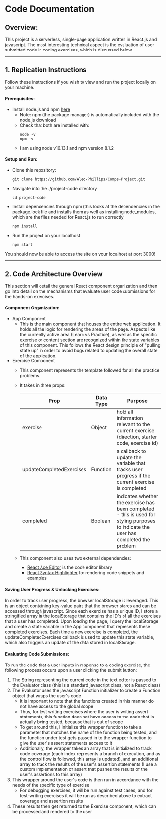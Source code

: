 # Code Documentation

## Overview:

This project is a serverless, single-page application written in React.js and javascript. The most interesting technical aspect is the evaluation of user submitted code in coding exercises, which is discussed below. 

___
## 1. Replication Instructions

Follow these instructions if you wish to view and run the project locally on your machine.

#### Prerequisites:
- Install node.js and npm [here](https://nodejs.org/en/download/)
   - Note: npm (the package manager) is automatically included with the node.js download
   - Check that both are installed with:
      ```
      node -v
      npm -v
      ```
   - I am using node v16.13.1 and npm version 8.1.2

#### Setup and Run:
- Clone this repository:
  ```
  git clone https://github.com/Alec-Phillips/Comps-Project.git
  ```

- Navigate into the ./project-code directory
  ```
  cd project-code
  ```
- Install dependencies through npm (this looks at the dependencies in the package.lock file and installs them as well as installing node_modules, which are the files needed for React.js to run correctly)
  ```
  npm install
  ```
- Run the project on your localhost
  ```
  npm start
  ```

You should now be able to access the site on your localhost at port 3000!

___
## 2. Code Architecture Overview

This section will detail the general React component organization and then go into detail on the mechanisms that evaluate user code submissions for the hands-on exercises.

#### Component Organization:
- App Component
  - This is the main component that houses the entire web application. It holds all the logic for rendering the areas of the page. Aspects like the currently active area (Learn vs Practice), as well as the specific exercise or content section are recognized within the state variables of this component. This follows the React design principle of "pulling state up" in order to avoid bugs related to updating the overall state of the application.
- Exercise Component
  - This component represents the template followed for all the practice problems.
  - It takes in three props:
  
    | Prop | Data Type | Purpose |
    | ---- | --------- | ------- |
    | exercise | Object | hold all information relevant to the current exercise (direction, starter code, exercise id) |
    | updateCompletedExercises | Function | a callback to update the variable that tracks user progress if the current exercise is completed |
    | completed | Boolean | indicates whether the exercise has been completed - this is used for styling purposes to indicate the user has completed the problem |
  - This component also uses two external dependencies:
    - [React Ace Editor](https://www.npmjs.com/package/react-ace) is the code editor library
    - [React Syntax Highlighter](https://www.npmjs.com/package/react-syntax-highlighter) for rendering code snippets and examples

#### Saving User Progress & Unlocking Exercises:
In order to track user progress, the browser localStorage is leveraged. This is an object containing key-value pairs that the browser stores and can be accessed through javascript. Since each exercise has a unique ID, I store a stringified array in the localStorage that contains the ID's of all the exercises that a user has completed. Upon loading the page, I query the localStorage and create a state variable in the App component that represents these completed exercises. Each time a new exercise is completed, the updateCompletedExercises callback is used to update this state variable, which also triggers an update of the data stored in localStorage.

#### Evaluating Code Submissions:
To run the code that a user inputs in response to a coding exercise, the following process occurs upon a user clicking the submit button:
1. The String representing the current code in the text editor is passed to the Evaluator class (this is a standard javascript class, not a React class)
2. The Evaluator uses the javascript Function initializer to create a Function object that wraps the user's code
   - It is important to note that the functions created in this manner do not have access to the global scope
   - Thus, for test writing exercises where the user is writing assert statements, this function does not have access to the code that is actually being tested, because that is out of scope
   - To get around this, I initialize this wrapper function to take a parameter that matches the name of the function being tested, and the function under test gets passed in to the wrapper function to give the user's assert statements access to it
   - Additionally, the wrapper takes an array that is initialized to track code coverage (each index represents a branch of execution, and as the control flow is followed, this array is updated), and an additional array to track the results of the user's assertion statements (I use a custom implementation of assert that pushes the results of the user's assertions to this array)
3. This wrapper around the user's code is then run in accordance with the needs of the specific type of exercise
   - For debugging exercises, it will be run against test cases, and for test-writing exercises it will be run as described above to extract coverage and assertion results
4. These results then get returned to the Exercise component, which can be processed and rendered to the user

